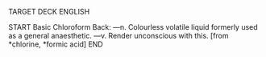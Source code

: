 TARGET DECK
ENGLISH

START
Basic
Chloroform
Back: —n. Colourless volatile liquid formerly used as a general anaesthetic. —v. Render unconscious with this. [from *chlorine, *formic acid]
END
